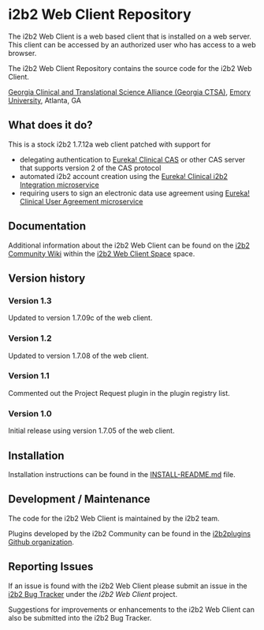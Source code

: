 # i2b2 Web Client Repository

The i2b2 Web Client is a web based client that is installed on a web server. This client can be accessed by an authorized user who has access to a web browser. 

The i2b2 Web Client Repository contains the source code for the i2b2 Web Client.

[Georgia Clinical and Translational Science Alliance (Georgia CTSA)](http://www.georgiactsa.org), [Emory University](http://www.emory.edu), Atlanta, GA

## What does it do?
This is a stock i2b2 1.7.12a web client patched with support for 
* delegating authentication to [Eureka! Clinical CAS](https://github.com/eurekaclinical/cas) or other CAS server that supports version 2 of the CAS protocol
* automated i2b2 account creation using the [Eureka! Clinical i2b2 Integration microservice](https://github.com/eurekaclinical/eurekaclinical-i2b2-integration-service)
* requiring users to sign an electronic data use agreement using [Eureka! Clinical User Agreement microservice](https://github.com/eurekaclinical/eurekaclinical-user-agreement-service)

## Documentation
Additional information about the i2b2 Web Client can be found on the [i2b2 Community Wiki](http://community.i2b2.org/wiki/dashboard.action "i2b2 Community Wiki") within the [i2b2 Web Client Space](http://community.i2b2.org/wiki/display/webclient/Web+Client+Home) space.

## Version history
### Version 1.3
Updated to version 1.7.09c of the web client.

### Version 1.2
Updated to version 1.7.08 of the web client.

### Version 1.1
Commented out the Project Request plugin in the plugin registry list.

### Version 1.0
Initial release using version 1.7.05 of the web client.

## Installation
Installation instructions can be found in the [INSTALL-README.md](/INSTALL-README.md) file. 

## Development / Maintenance
The code for the i2b2 Web Client is maintained by the i2b2 team.

Plugins developed by the i2b2 Community can be found in the [i2b2plugins Github organization](https://github.com/i2b2plugins).

## Reporting Issues
If an issue is found with the i2b2 Web Client please submit an issue in the [i2b2 Bug Tracker](http://community.i2b2.org/jira/secure/Dashboard.jspa "i2b2 Bug Tracker") under the *i2b2 Web Client* project.

Suggestions for improvements or enhancements to the i2b2 Web Client can also be submitted into the i2b2 Bug Tracker.
